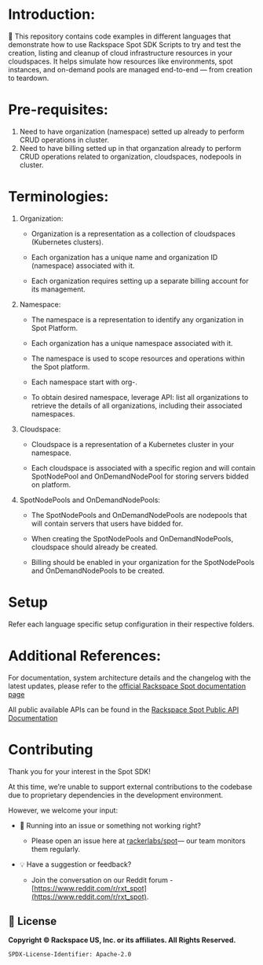 # Introduction:
🚀 This repository contains code examples in different languages that demonstrate how to use Rackspace Spot SDK Scripts to try and test the creation, listing and cleanup of cloud infrastructure resources in your cloudspaces. It helps simulate how resources like environments, spot instances, and on-demand pools are managed end-to-end — from creation to teardown.

# Pre-requisites:
1. Need to have organization (namespace) setted up already to perform CRUD operations in cluster.
2. Need to have billing setted up in that organzation already to perform CRUD operations related to organization, cloudspaces, nodepools in cluster.

# Terminologies:
1. Organization:

    - Organization is a representation as a collection of cloudspaces (Kubernetes clusters). 

    - Each organization has a unique name and organization ID (namespace) associated with it.

    - Each organization requires setting up a separate billing account for its management.

2. Namespace: 

    - The namespace is a representation to identify any organization in Spot Platform. 

    - Each organization has a unique namespace associated with it. 

    - The namespace is used to scope resources and operations within the Spot platform. 

    - Each namespace start with org-.

    - To obtain desired namespace, leverage API: list all organizations to retrieve the details of all organizations, including their associated namespaces.

3. Cloudspace:

    - Cloudspace is a representation of a Kubernetes cluster in your namespace.

    - Each cloudspace is associated with a specific region and will contain SpotNodePool and OnDemandNodePool for storing servers bidded on platform.

4. SpotNodePools and OnDemandNodePools: 

    - The SpotNodePools and OnDemandNodePools are nodepools that will contain servers that users have bidded for. 

    - When creating the SpotNodePools and OnDemandNodePools, cloudspace should already be created.

    - Billing should be enabled in your organization for the SpotNodePools and OnDemandNodePools to be created.

# Setup
Refer each language specific setup configuration in their respective folders.

# Additional References:
For documentation, system architecture details and the changelog with the latest updates, please refer to the [official Rackspace Spot documentation page](https://spot.rackspace.com/docs/en)

All public available APIs can be found in the [Rackspace Spot Public API Documentation](https://spot.rackspace.com/docs/rackspace-spot-public-api)

# Contributing
Thank you for your interest in the Spot SDK!

At this time, we’re unable to support external contributions to the codebase due to proprietary dependencies in the development environment.

However, we welcome your input:

- 🐛 Running into an issue or something not working right?
    - Please open an issue here at [rackerlabs/spot](https://github.com/rackerlabs/spot/issues)— our team monitors them regularly.

- 💡 Have a suggestion or feedback?
    - Join the conversation on our Reddit forum - [https://www.reddit.com/r/rxt_spot](https://www.reddit.com/r/rxt_spot).

## 📜 License
**Copyright © Rackspace US, Inc. or its affiliates. All Rights Reserved.**  

`SPDX-License-Identifier: Apache-2.0`
